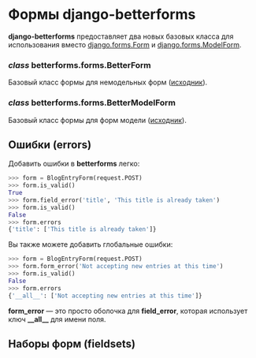 # Формы django-betterforms

**django-betterforms** предоставляет два новых базовых класса для использования вместо [django.forms.Form](https://docs.djangoproject.com/en/1.5/ref/forms/api/#django.forms.Form) и [django.forms.ModelForm](https://docs.djangoproject.com/en/1.5/topics/forms/modelforms/#django.forms.ModelForm).

### _class_ betterforms.forms.BetterForm

Базовый класс формы для немодельных форм ([исходник](https://django-betterforms.readthedocs.io/en/latest/\_modules/betterforms/forms.html#BetterForm)).

### _class_ betterforms.forms.BetterModelForm

Базовый класс формы для форм модели ([исходник](https://django-betterforms.readthedocs.io/en/latest/\_modules/betterforms/forms.html#BetterModelForm)).

## Ошибки (errors)

Добавить ошибки в **betterforms** легко:

```python
>>> form = BlogEntryForm(request.POST)
>>> form.is_valid()
True
>>> form.field_error('title', 'This title is already taken')
>>> form.is_valid()
False
>>> form.errors
{'title': ['This title is already taken']}
```

Вы также можете добавить глобальные ошибки:

```python
>>> form = BlogEntryForm(request.POST)
>>> form.form_error('Not accepting new entries at this time')
>>> form.is_valid()
False
>>> form.errors
{'__all__': ['Not accepting new entries at this time']}
```

**form\_error** — это просто оболочка для **field\_error**, которая использует ключ **\_\_all\_\_** для имени поля.

## Наборы форм (fieldsets)
